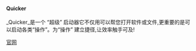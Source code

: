 #### Quicker

_Quicker_是一个 “超级” 启动器它不仅用可以帮您打开软件或文件,更重要的是可以启动各类“操作”。为“操作” 建立捷径,让效率触手可及!

[官网](https://getquicker.net/)